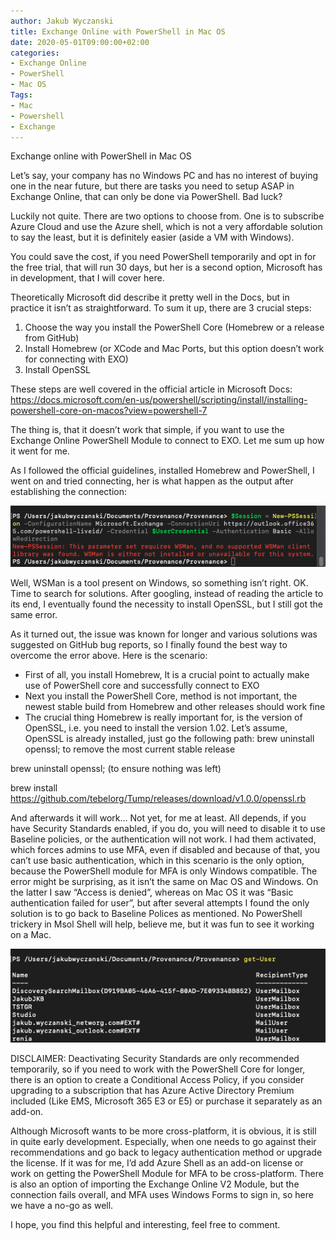 ```yaml
---
author: Jakub Wyczanski
title: Exchange Online with PowerShell in Mac OS
date: 2020-05-01T09:00:00+02:00
categories: 
- Exchange Online
- PowerShell
- Mac OS
Tags:
- Mac
- Powershell
- Exchange
---
```


Exchange online with PowerShell in Mac OS

Let’s say, your company has no Windows PC and has no interest of buying one in the near future, but there are tasks you need to setup ASAP in Exchange Online, that can only be done via PowerShell. Bad luck?

Luckily not quite. There are two options to choose from. One is to subscribe Azure Cloud and use the Azure shell, which is not a very affordable solution to say the least, but it is definitely easier (aside a VM with Windows).

You could save the cost, if you need PowerShell temporarily and opt in for the free trial, that will run 30 days, but her is a second option, Microsoft has in development, that I will cover here.

Theoretically Microsoft did describe it pretty well in the Docs, but in practice it isn’t as straightforward. To sum it up, there are 3 crucial steps:

1. Choose the way you install the PowerShell Core (Homebrew or a release from GitHub)
2. Install Homebrew (or XCode and Mac Ports, but this option doesn’t work for connecting with EXO)
3. Install OpenSSL

These steps are well covered in the official article in Microsoft Docs:
https://docs.microsoft.com/en-us/powershell/scripting/install/installing-powershell-core-on-macos?view=powershell-7

The thing is, that it doesn’t work that simple, if you want to use the Exchange Online PowerShell Module to connect to EXO. Let me sum up how it went for me.

As I followed the official guidelines, installed Homebrew and PowerShell, I went on and tried connecting, her is what happen as the output after establishing the connection:

 ![Screenshot 1](/uploads/2020/04/EXO_Powershell_Mac_Error.png)

Well, WSMan is a tool present on Windows, so something isn’t right. OK. Time to search for solutions. After googling, instead of reading the article to its end, I eventually found the necessity to install OpenSSL, but I still got the same error. 

As it turned out, the issue was known for longer and various solutions was suggested on GitHub bug reports, so I finally found the best way to overcome the error above. Here is the scenario:

-	First of all, you install Homebrew, It is a crucial point to actually make use of PowerShell core and successfully connect to EXO
-	Next you install the PowerShell Core, method is not important, the newest stable build from Homebrew and other releases should work fine
-	The crucial thing Homebrew is really important for, is the version of OpenSSL, i.e. you need to install the version 1.02. Let’s assume, OpenSSL is already installed, just go the following path:
brew uninstall openssl; to remove the most current stable release

brew uninstall openssl; (to ensure nothing was left)

brew install https://github.com/tebelorg/Tump/releases/download/v1.0.0/openssl.rb

And afterwards it will work… Not yet, for me at least. 
All depends, if you have Security Standards enabled, if you do, you will need to disable it to use Baseline policies, or the authentication will not work. I had them activated, which forces admins to use MFA, even if disabled and because of that, you can’t use basic authentication, which in this scenario is the only option, because the PowerShell module for MFA is only Windows compatible. 
The error might be surprising, as it isn’t the same on Mac OS and Windows. On the latter I saw “Access is denied”, whereas on Mac OS it was “Basic authentication failed for user”, but after several attempts I found the only solution is to go back to Baseline Polices as mentioned. No PowerShell trickery in Msol Shell will help, believe me, but it was fun to see it working on a Mac.

 ![Screenshot 2](/uploads/2020/04/EXO_PowerShell_Mac_working.png)

DISCLAIMER: Deactivating Security Standards are only recommended temporarily, so if you need to work with the PowerShell Core for longer, there is an option to create a Conditional Access Policy, if you consider upgrading to a subscription that has Azure Active Directory Premium included (Like EMS, Microsoft 365 E3 or E5) or purchase it separately as an add-on.

Although Microsoft wants to be more cross-platform, it is obvious, it is still in quite early development. Especially, when one needs to go against their recommendations and go back to legacy authentication method or upgrade the license. If it was for me, I’d add Azure Shell as an add-on license or work on getting the PowerShell Module for MFA to be cross-platform. There is also an option of importing the Exchange Online V2 Module, but the connection fails overall, and MFA uses Windows Forms to sign in, so here we have a no-go as well.

I hope, you find this helpful and interesting, feel free to comment.

